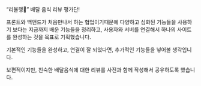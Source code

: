 “리뷸랭💫” 배달 음식 리뷰 평가단! 

프론트와 백앤드가 처음만나서 하는 협업이기때문에 다양하고 심화된 기능들을 사용하기 보다는 지금까지 배운 기능들을 정리하고, 사용자와 서버를 연결해서 하나의 사이트를 완성하는 것을 목표로 기획했습니다.

기본적인 기능들을 완성하고, 연결이 잘 되었다면, 추가적인 기능들을 넣어볼 생각입니다.

보편적이지만, 친숙한 배달음식에 대한 리뷰를 사진과 함께 작성해서 공유하도록 했습니다.
